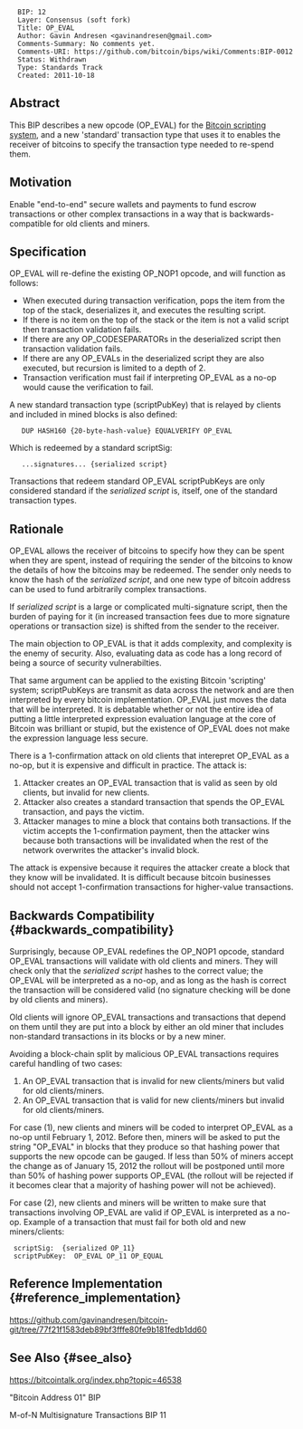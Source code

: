      BIP: 12
      Layer: Consensus (soft fork)
      Title: OP_EVAL
      Author: Gavin Andresen <gavinandresen@gmail.com>
      Comments-Summary: No comments yet.
      Comments-URI: https://github.com/bitcoin/bips/wiki/Comments:BIP-0012
      Status: Withdrawn
      Type: Standards Track
      Created: 2011-10-18

## Abstract

This BIP describes a new opcode (OP_EVAL) for the [Bitcoin scripting
system](https://en.bitcoin.it/wiki/Script), and a new \'standard\'
transaction type that uses it to enables the receiver of bitcoins to
specify the transaction type needed to re-spend them.

## Motivation

Enable \"end-to-end\" secure wallets and payments to fund escrow
transactions or other complex transactions in a way that is
backwards-compatible for old clients and miners.

## Specification

OP_EVAL will re-define the existing OP_NOP1 opcode, and will function as
follows:

-   When executed during transaction verification, pops the item from
    the top of the stack, deserializes it, and executes the resulting
    script.
-   If there is no item on the top of the stack or the item is not a
    valid script then transaction validation fails.
-   If there are any OP_CODESEPARATORs in the deserialized script then
    transaction validation fails.
-   If there are any OP_EVALs in the deserialized script they are also
    executed, but recursion is limited to a depth of 2.
-   Transaction verification must fail if interpreting OP_EVAL as a
    no-op would cause the verification to fail.

A new standard transaction type (scriptPubKey) that is relayed by
clients and included in mined blocks is also defined:

`   DUP HASH160 {20-byte-hash-value} EQUALVERIFY OP_EVAL`

Which is redeemed by a standard scriptSig:

`   ...signatures... {serialized script}`

Transactions that redeem standard OP_EVAL scriptPubKeys are only
considered standard if the *serialized script* is, itself, one of the
standard transaction types.

## Rationale

OP_EVAL allows the receiver of bitcoins to specify how they can be spent
when they are spent, instead of requiring the sender of the bitcoins to
know the details of how the bitcoins may be redeemed. The sender only
needs to know the hash of the *serialized script*, and one new type of
bitcoin address can be used to fund arbitrarily complex transactions.

If *serialized script* is a large or complicated multi-signature script,
then the burden of paying for it (in increased transaction fees due to
more signature operations or transaction size) is shifted from the
sender to the receiver.

The main objection to OP_EVAL is that it adds complexity, and complexity
is the enemy of security. Also, evaluating data as code has a long
record of being a source of security vulnerabilties.

That same argument can be applied to the existing Bitcoin \'scripting\'
system; scriptPubKeys are transmit as data across the network and are
then interpreted by every bitcoin implementation. OP_EVAL just moves the
data that will be interpreted. It is debatable whether or not the entire
idea of putting a little interpreted expression evaluation language at
the core of Bitcoin was brilliant or stupid, but the existence of
OP_EVAL does not make the expression language less secure.

There is a 1-confirmation attack on old clients that interepret OP_EVAL
as a no-op, but it is expensive and difficult in practice. The attack
is:

1.  Attacker creates an OP_EVAL transaction that is valid as seen by old
    clients, but invalid for new clients.
2.  Attacker also creates a standard transaction that spends the OP_EVAL
    transaction, and pays the victim.
3.  Attacker manages to mine a block that contains both transactions. If
    the victim accepts the 1-confirmation payment, then the attacker
    wins because both transactions will be invalidated when the rest of
    the network overwrites the attacker\'s invalid block.

The attack is expensive because it requires the attacker create a block
that they know will be invalidated. It is difficult because bitcoin
businesses should not accept 1-confirmation transactions for
higher-value transactions.

## Backwards Compatibility {#backwards_compatibility}

Surprisingly, because OP_EVAL redefines the OP_NOP1 opcode, standard
OP_EVAL transactions will validate with old clients and miners. They
will check only that the *serialized script* hashes to the correct
value; the OP_EVAL will be interpreted as a no-op, and as long as the
hash is correct the transaction will be considered valid (no signature
checking will be done by old clients and miners).

Old clients will ignore OP_EVAL transactions and transactions that
depend on them until they are put into a block by either an old miner
that includes non-standard transactions in its blocks or by a new miner.

Avoiding a block-chain split by malicious OP_EVAL transactions requires
careful handling of two cases:

1.  An OP_EVAL transaction that is invalid for new clients/miners but
    valid for old clients/miners.
2.  An OP_EVAL transaction that is valid for new clients/miners but
    invalid for old clients/miners.

For case (1), new clients and miners will be coded to interpret OP_EVAL
as a no-op until February 1, 2012. Before then, miners will be asked to
put the string \"OP_EVAL\" in blocks that they produce so that hashing
power that supports the new opcode can be gauged. If less than 50% of
miners accept the change as of January 15, 2012 the rollout will be
postponed until more than 50% of hashing power supports OP_EVAL (the
rollout will be rejected if it becomes clear that a majority of hashing
power will not be achieved).

For case (2), new clients and miners will be written to make sure that
transactions involving OP_EVAL are valid if OP_EVAL is interpreted as a
no-op. Example of a transaction that must fail for both old and new
miners/clients:

` scriptSig:  {serialized OP_11}`\
` scriptPubKey:  OP_EVAL OP_11 OP_EQUAL`

## Reference Implementation {#reference_implementation}

<https://github.com/gavinandresen/bitcoin-git/tree/77f21f1583deb89bf3fffe80fe9b181fedb1dd60>

## See Also {#see_also}

<https://bitcointalk.org/index.php?topic=46538>

\"Bitcoin Address 01\" BIP

M-of-N Multisignature Transactions BIP 11
